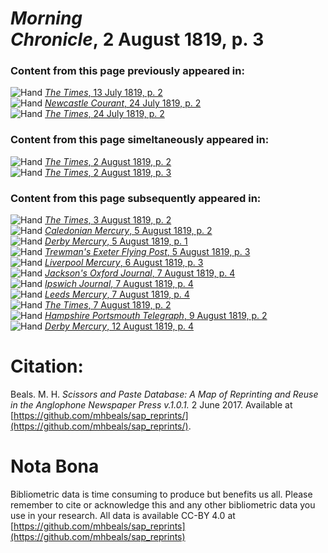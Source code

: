 # *Morning Chronicle*, 2 August 1819, p. 3  
  
### Content from this page previously appeared in:  
![Hand](http://scissorsandpaste.net/wp-content/uploads/2017/06/smallhandpointer.png) [*The Times*, 13 July 1819, p. 2](https://mhbeals.github.io/sap_html/The-Times/The-Times-13-July-1819-p-2)  
![Hand](http://scissorsandpaste.net/wp-content/uploads/2017/06/smallhandpointer.png) [*Newcastle Courant*, 24 July 1819, p. 2](https://mhbeals.github.io/sap_html/Newcastle-Courant/Newcastle-Courant-24-July-1819-p-2)  
![Hand](http://scissorsandpaste.net/wp-content/uploads/2017/06/smallhandpointer.png) [*The Times*, 24 July 1819, p. 2](https://mhbeals.github.io/sap_html/The-Times/The-Times-24-July-1819-p-2)  
  
### Content from this page simeltaneously appeared in:  
![Hand](http://scissorsandpaste.net/wp-content/uploads/2017/06/smallhandpointer.png) [*The Times*, 2 August 1819, p. 2](https://mhbeals.github.io/sap_html/The-Times/The-Times-2-August-1819-p-2)  
![Hand](http://scissorsandpaste.net/wp-content/uploads/2017/06/smallhandpointer.png) [*The Times*, 2 August 1819, p. 3](https://mhbeals.github.io/sap_html/The-Times/The-Times-2-August-1819-p-3)  
  
### Content from this page subsequently appeared in:  
![Hand](http://scissorsandpaste.net/wp-content/uploads/2017/06/smallhandpointer.png) [*The Times*, 3 August 1819, p. 2](https://mhbeals.github.io/sap_html/The-Times/The-Times-3-August-1819-p-2)  
![Hand](http://scissorsandpaste.net/wp-content/uploads/2017/06/smallhandpointer.png) [*Caledonian Mercury*, 5 August 1819, p. 2](https://mhbeals.github.io/sap_html/Caledonian-Mercury/Caledonian-Mercury-5-August-1819-p-2)  
![Hand](http://scissorsandpaste.net/wp-content/uploads/2017/06/smallhandpointer.png) [*Derby Mercury*, 5 August 1819, p. 1](https://mhbeals.github.io/sap_html/Derby-Mercury/Derby-Mercury-5-August-1819-p-1)  
![Hand](http://scissorsandpaste.net/wp-content/uploads/2017/06/smallhandpointer.png) [*Trewman's Exeter Flying Post*, 5 August 1819, p. 3](https://mhbeals.github.io/sap_html/Trewman's-Exeter-Flying-Post/Trewman's-Exeter-Flying-Post-5-August-1819-p-3)  
![Hand](http://scissorsandpaste.net/wp-content/uploads/2017/06/smallhandpointer.png) [*Liverpool Mercury*, 6 August 1819, p. 3](https://mhbeals.github.io/sap_html/Liverpool-Mercury/Liverpool-Mercury-6-August-1819-p-3)  
![Hand](http://scissorsandpaste.net/wp-content/uploads/2017/06/smallhandpointer.png) [*Jackson's Oxford Journal*, 7 August 1819, p. 4](https://mhbeals.github.io/sap_html/Jackson's-Oxford-Journal/Jackson's-Oxford-Journal-7-August-1819-p-4)  
![Hand](http://scissorsandpaste.net/wp-content/uploads/2017/06/smallhandpointer.png) [*Ipswich Journal*, 7 August 1819, p. 4](https://mhbeals.github.io/sap_html/Ipswich-Journal/Ipswich-Journal-7-August-1819-p-4)  
![Hand](http://scissorsandpaste.net/wp-content/uploads/2017/06/smallhandpointer.png) [*Leeds Mercury*, 7 August 1819, p. 4](https://mhbeals.github.io/sap_html/Leeds-Mercury/Leeds-Mercury-7-August-1819-p-4)  
![Hand](http://scissorsandpaste.net/wp-content/uploads/2017/06/smallhandpointer.png) [*The Times*, 7 August 1819, p. 2](https://mhbeals.github.io/sap_html/The-Times/The-Times-7-August-1819-p-2)  
![Hand](http://scissorsandpaste.net/wp-content/uploads/2017/06/smallhandpointer.png) [*Hampshire Portsmouth Telegraph*, 9 August 1819, p. 2](https://mhbeals.github.io/sap_html/Hampshire-Portsmouth-Telegraph/Hampshire-Portsmouth-Telegraph-9-August-1819-p-2)  
![Hand](http://scissorsandpaste.net/wp-content/uploads/2017/06/smallhandpointer.png) [*Derby Mercury*, 12 August 1819, p. 4](https://mhbeals.github.io/sap_html/Derby-Mercury/Derby-Mercury-12-August-1819-p-4)  


# Citation: 

Beals. M. H. *Scissors and Paste Database: A Map of Reprinting and Reuse in the Anglophone Newspaper Press v.1.0.1.* 2 June 2017. Available at [https://github.com/mhbeals/sap_reprints/](https://github.com/mhbeals/sap_reprints/). 

# Nota Bona

Bibliometric data is time consuming to produce but benefits us all. Please remember to cite or acknowledge this and any other bibliometric data you use in your research. All data is available CC-BY 4.0 at [https://github.com/mhbeals/sap_reprints](https://github.com/mhbeals/sap_reprints)